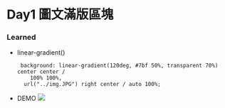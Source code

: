 # Day1 圖文滿版區塊
  
### Learned

- linear-gradient()
  ```
   background: linear-gradient(120deg, #7bf 50%, transparent 70%) center center /
      100% 100%,
    url("../img.JPG") right center / auto 100%;
    ```

- DEMO
<img src="../demo/demo-goldfish-layout-day1.png"></img>